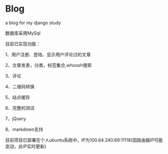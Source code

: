 # Blog
a blog for my django study

数据库采用MySql

目前已实现功能：

1、用户注册、登陆、显示用户评论过的文章

2、文章发表，分类，标签集合,whoosh搜索

3、评论

4、二维码转换

5、站点缓存

6、完整的测试

7、jQuery

8、markdown支持

目前项目已部署在个人ubuntu系统中，IP为100.64.240.69:11118(因路由器IP可能变动，此IP实时更新)

